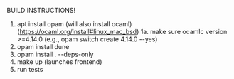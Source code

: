 BUILD INSTRUCTIONS!

1. apt install opam (will also install ocaml) (https://ocaml.org/install#linux_mac_bsd)
    1a. make sure ocamlc version >=4.14.0 (e.g., opam switch create 4.14.0 --yes)
2. opam install dune
2. opam install . --deps-only
3. make up (launches frontend)
4. run tests
